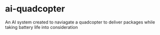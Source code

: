 # ai-quadcopter
An AI system created to naviagate a quadcopter to deliver packages while taking battery life into consideration
